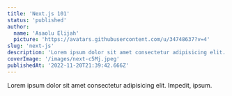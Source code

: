 ```yaml
---
title: 'Next.js 101'
status: 'published'
author:
  name: 'Asaolu Elijah'
  picture: 'https://avatars.githubusercontent.com/u/34748637?v=4'
slug: 'next-js'
description: 'Lorem ipsum dolor sit amet consectetur adipisicing elit. Impedit, ipsum.'
coverImage: '/images/next-c5Mj.jpeg'
publishedAt: '2022-11-20T21:39:42.666Z'
---
```


Lorem ipsum dolor sit amet consectetur adipisicing elit. Impedit, ipsum.

